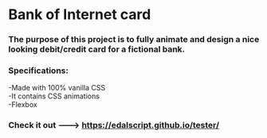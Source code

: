 # Bank of Internet card

### The purpose of this project is to fully animate and design a nice looking debit/credit card for a fictional bank. 

### Specifications: </br>
-Made with 100% vanilla CSS </br>
-It contains CSS animations </br>
-Flexbox </br>

### Check it out ---> https://edalscript.github.io/tester/
